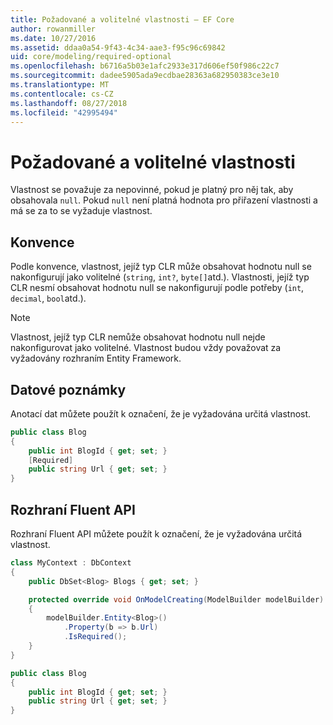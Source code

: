 ```yaml
---
title: Požadované a volitelné vlastnosti – EF Core
author: rowanmiller
ms.date: 10/27/2016
ms.assetid: ddaa0a54-9f43-4c34-aae3-f95c96c69842
uid: core/modeling/required-optional
ms.openlocfilehash: b6716a5b03e1afc2933e317d606ef50f986c22c7
ms.sourcegitcommit: dadee5905ada9ecdbae28363a682950383ce3e10
ms.translationtype: MT
ms.contentlocale: cs-CZ
ms.lasthandoff: 08/27/2018
ms.locfileid: "42995494"
---
```

# <a name="required-and-optional-properties"></a>Požadované a volitelné vlastnosti

Vlastnost se považuje za nepovinné, pokud je platný pro něj tak, aby obsahovala `null`. Pokud `null` není platná hodnota pro přiřazení vlastnosti a má se za to se vyžaduje vlastnost.

## <a name="conventions"></a>Konvence

Podle konvence, vlastnost, jejíž typ CLR může obsahovat hodnotu null se nakonfigurují jako volitelné (`string`, `int?`, `byte[]`atd.). Vlastnosti, jejíž typ CLR nesmí obsahovat hodnotu null se nakonfigurují podle potřeby (`int`, `decimal`, `bool`atd.).

> [!NOTE]  
> Vlastnost, jejíž typ CLR nemůže obsahovat hodnotu null nejde nakonfigurovat jako volitelné. Vlastnost budou vždy považovat za vyžadovány rozhraním Entity Framework.

## <a name="data-annotations"></a>Datové poznámky

Anotací dat můžete použít k označení, že je vyžadována určitá vlastnost.

<!-- [!code-csharp[Main](samples/core/Modeling/DataAnnotations/Samples/Required.cs?highlight=4)] -->
``` csharp
public class Blog
{
    public int BlogId { get; set; }
    [Required]
    public string Url { get; set; }
}
```

## <a name="fluent-api"></a>Rozhraní Fluent API

Rozhraní Fluent API můžete použít k označení, že je vyžadována určitá vlastnost.

<!-- [!code-csharp[Main](samples/core/Modeling/FluentAPI/Samples/Required.cs?highlight=7,8,9)] -->
``` csharp
class MyContext : DbContext
{
    public DbSet<Blog> Blogs { get; set; }

    protected override void OnModelCreating(ModelBuilder modelBuilder)
    {
        modelBuilder.Entity<Blog>()
            .Property(b => b.Url)
            .IsRequired();
    }
}

public class Blog
{
    public int BlogId { get; set; }
    public string Url { get; set; }
}
```
